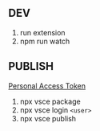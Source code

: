 ## DEV

1. run extension
2. npm run watch

## PUBLISH

[Personal Access Token](https://dev.azure.com/clistery-vscode/_usersSettings/tokens)

1. npx vsce package
2. npx vsce login `<user>`
3. npx vsce publish
